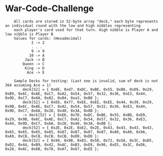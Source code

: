 # War-Code-Challenge
        
        All cards are stored in 52-byte array "deck," each byte represents an individual round with the low and high nibbles representing
        each player's card used for that turn. High nibble is Player A and low nibble is Player B
        Values for cards: (Hexadecimal)
                2 -> 2
                . . .
                9 -> 9
               10 -> A
             Jack -> B
            Queen -> C
             King -> D 
              Ace -> E
        
        Sample Decks for testing: (Last one is invalid, sum of deck is not 364 assuming Ace = 1)
            deck[52] = { 0x6E, 0xd7, 0xDC, 0xBE, 0x55, 0xB8, 0xD9, 0x29, 0xB9, 0x6C, 0xAE, 0xC7, 0xA2, 0x54, 0x57, 0x32, 0x36, 0xE3, 0x44, 0x9D, 0xC7, 0x6A, 0x82, 0x84, 0xa3, 0xB8 };
            deck[52] = { 0xE6, 0x77, 0xEE, 0xEE, 0xEE, 0x44, 0x39, 0x29, 0x9B, 0x6C, 0xAE, 0xC7, 0xA2, 0x54, 0x57, 0x32, 0x36, 0xE3, 0x44, 0x9D, 0xC7, 0x6A, 0x28, 0x48, 0x3A, 0x8B };
            -> deck[52] = { 0xE6, 0x7D, 0xDC, 0xBE, 0x55, 0xB8, 0xD9, 0x29, 0x9B, 0x6C, 0xAE, 0xC7, 0xA2, 0x54, 0x57, 0x32, 0x36, 0xE3, 0x44, 0x9D, 0xC7, 0x6A, 0x28, 0x48, 0x3A, 0x8B };
            deck[52] = { 0x2E, 0x2E, 0xE2, 0x2E, 0x43, 0x43, 0x43, 0x43, 0x65, 0x65, 0x65, 0x65, 0x87, 0x87, 0x87, 0x87, 0xA9, 0xA9, 0x9A, 0xA9, 0xCB, 0xCB, 0xCB, 0xCB, 0xDD, 0xDD };
            deck[52] = { 0x94, 0x9B, 0x83, 0x5D, 0x72, 0x5A, 0x3C, 0xD5, 0xD2, 0x44, 0xB9, 0x42, 0xAC, 0xB3, 0xE8, 0x96, 0xE5, 0x3C, 0xD6, 0x28, 0xAC, 0x6B, 0x78, 0xA7, 0x67, 0xEE };

